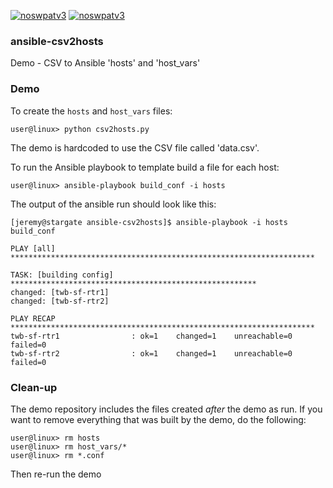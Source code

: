 [![noswpatv3](http://zoobab.wdfiles.com/local--files/start/noupcv3.jpg)](https://ffii.org/donate-now-to-save-europe-from-software-patents-says-ffii/)
[![noswpatv3](http://zoobab.wdfiles.com/local--files/start/noupcv3.jpg)](https://ffii.org/donate-now-to-save-europe-from-software-patents-says-ffii/)
### ansible-csv2hosts

Demo - CSV to Ansible 'hosts' and 'host_vars'

### Demo

To create the `hosts` and `host_vars` files:

    user@linux> python csv2hosts.py
    
The demo is hardcoded to use the CSV file called 'data.csv'.

To run the Ansible playbook to template build a file for each host:

    user@linux> ansible-playbook build_conf -i hosts
    
The output of the ansible run should look like this:
````
[jeremy@stargate ansible-csv2hosts]$ ansible-playbook -i hosts build_conf 

PLAY [all] ******************************************************************** 

TASK: [building config] ******************************************************* 
changed: [twb-sf-rtr1]
changed: [twb-sf-rtr2]

PLAY RECAP ******************************************************************** 
twb-sf-rtr1                : ok=1    changed=1    unreachable=0    failed=0   
twb-sf-rtr2                : ok=1    changed=1    unreachable=0    failed=0   
````
    
### Clean-up

The demo repository includes the files created *after* the demo as run.  If you want to remove everything
that was built by the demo, do the following:

    user@linux> rm hosts
    user@linux> rm host_vars/*
    user@linux> rm *.conf
    
Then re-run the demo


